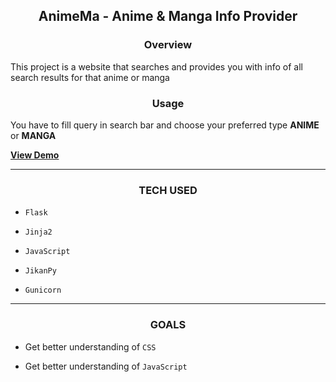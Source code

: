 <h2 align="center">AnimeMa - Anime & Manga Info Provider</h2>


<h3 align="center">Overview</h3>


This project is a website that searches and provides you with info of all search results for that anime or manga

<h3 align="center">Usage</h3>

You have to fill query in search bar and choose your preferred type **ANIME** or **MANGA**

**[View Demo](https://animema.herokuapp.com/)**


<hr>


<h3 align="center">TECH USED</h3>

- `Flask`

- `Jinja2`

- `JavaScript`

- `JikanPy`

- `Gunicorn`

<hr>


<h3 align="center">GOALS</h3>

- Get better understanding of `CSS`

- Get better understanding of `JavaScript`
